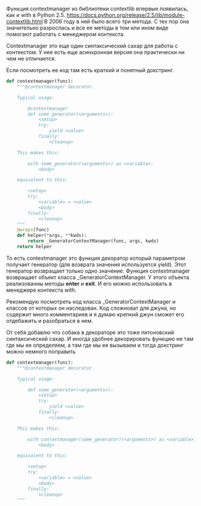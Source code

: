 Функция contextmanager из библиотеки contextlib впервые появилась, как и with в Python 2.5. 
https://docs.python.org/release/2.5/lib/module-contextlib.html
В 2006 году в ней было всего три метода. С тех пор она значительно разрослась и все ее методы в том или ином виде 
помогают работать с менеджером контекста.

Сontextmanager это еще один синтаксический сахар для работы с контекстом. У нее есть еще асинхронная версия она 
практически ни чем не отличается.

Если посмотреть ее код там есть краткий и понятный докстринг.

```python
def contextmanager(func):
    """@contextmanager decorator.

    Typical usage:

        @contextmanager
        def some_generator(<arguments>):
            <setup>
            try:
                yield <value>
            finally:
                <cleanup>

    This makes this:

        with some_generator(<arguments>) as <variable>:
            <body>

    equivalent to this:

        <setup>
        try:
            <variable> = <value>
            <body>
        finally:
            <cleanup>
    """
    @wraps(func)
    def helper(*args, **kwds):
        return _GeneratorContextManager(func, args, kwds)
    return helper
```

То есть contextmanager это функция декоратор который параметром получает генератор (для возврата значения используется 
yield). Этот генератор возвращает только одно значение. Функция contextmanager возвращает объект класса 
_GeneratorContextManager. У этого объекта реализованны методы __enter__ и __exit__. И его можно использовать в 
менеджере контекста with.

Рекомендую посмотреть код класса _GeneratorContextManager и классов от которых он наследован. Код сложноват для джуна, 
но содержит много комментариев и я думаю крепкий джун сможет его отдебажить и разобраться в нем.

От себя добавлю что собака в декораторе это тоже питоновский синтаксический сахар. И иногда удобнее декорировать 
функцию не там где мы ее определяем, а там где мы ее вызываем и тогда докстринг можно немного поправить

```python
def contextmanager(func):
    """@contextmanager decorator.

    Typical usage:

        def some_generator(<arguments>):
            <setup>
            try:
                yield <value>
            finally:
                <cleanup>

    This makes this:

        with contextmanager(some_generator)(<arguments>) as <variable>:
            <body>

    equivalent to this:

        <setup>
        try:
            <variable> = <value>
            <body>
        finally:
            <cleanup>
    """
```
